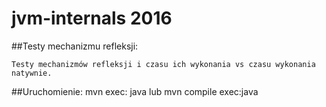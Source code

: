 # jvm-internals 2016

##Testy mechanizmu refleksji:

    Testy mechanizmów refleksji i czasu ich wykonania vs czasu wykonania natywnie.

##Uruchomienie:
    mvn exec: java lub mvn compile exec:java
